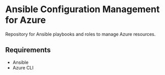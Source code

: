 # Ansible Configuration Management for Azure
Repository for Ansible playbooks and roles to manage Azure resources.

## Requirements
- Ansible
- Azure CLI